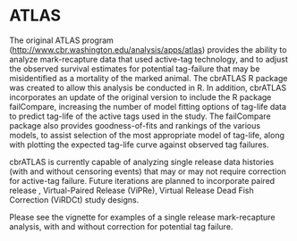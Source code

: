 # ATLAS
The original ATLAS program (http://www.cbr.washington.edu/analysis/apps/atlas) provides the ability to
analyze mark-recapture data that used active-tag technology, and to adjust the observed survival estimates
for potential tag-failure that may be misidentified as a mortality of the marked animal. The cbrATLAS R
package was created to allow this analysis be conducted in R. In addition, cbrATLAS incorporates an
update of the original version to include the R package failCompare, increasing the number of model fitting
options of tag-life data to predict tag-life of the active tags used in the study. The failCompare package also
provides goodness-of-fits and rankings of the various models, to assist selection of the most appropriate
model of tag-life, along with plotting the expected tag-life curve against observed tag failures.

cbrATLAS is currently capable of analyzing single release data histories (with and without censoring
events) that may or may not require correction for active-tag failure. Future iterations are planned to
incorporate paired release , Virtual-Paired Release (ViPRe), Virtual Release Dead Fish Correction
(ViRDCt) study designs.

Please see the vignette for examples of a single release mark-recapture analysis, with and without correction for potential tag failure.
